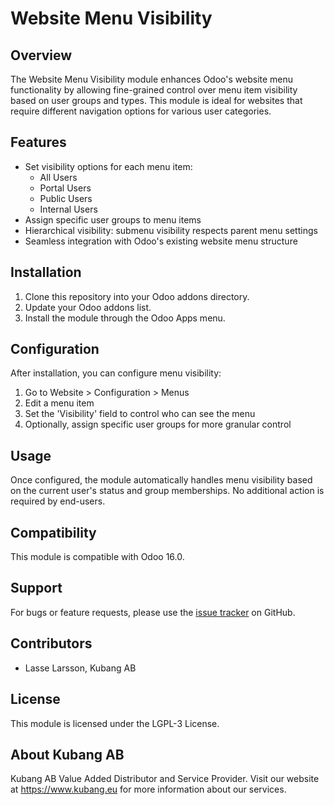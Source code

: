 # Website Menu Visibility

## Overview
The Website Menu Visibility module enhances Odoo's website menu functionality by allowing fine-grained control over menu item visibility based on user groups and types. This module is ideal for websites that require different navigation options for various user categories.

## Features
- Set visibility options for each menu item:
  - All Users
  - Portal Users
  - Public Users
  - Internal Users
- Assign specific user groups to menu items
- Hierarchical visibility: submenu visibility respects parent menu settings
- Seamless integration with Odoo's existing website menu structure

## Installation
1. Clone this repository into your Odoo addons directory.
2. Update your Odoo addons list.
3. Install the module through the Odoo Apps menu.

## Configuration
After installation, you can configure menu visibility:

1. Go to Website > Configuration > Menus
2. Edit a menu item
3. Set the 'Visibility' field to control who can see the menu
4. Optionally, assign specific user groups for more granular control

## Usage
Once configured, the module automatically handles menu visibility based on the current user's status and group memberships. No additional action is required by end-users.

## Compatibility
This module is compatible with Odoo 16.0.

## Support
For bugs or feature requests, please use the [issue tracker](https://github.com/yourusername/website_menu_visibility/issues) on GitHub.

## Contributors
- Lasse Larsson, Kubang AB

## License
This module is licensed under the LGPL-3 License.

## About Kubang AB
Kubang AB Value Added Distributor and Service Provider. Visit our website at https://www.kubang.eu for more information about our services.
